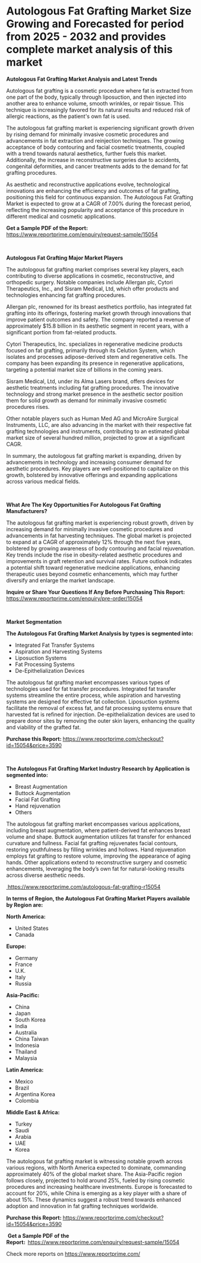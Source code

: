<p><h1>Autologous Fat Grafting Market Size Growing and Forecasted for period from 2025 - 2032 and provides complete market analysis of this market</h1></p><p><strong>Autologous Fat Grafting Market Analysis and Latest Trends</strong></p>
<p><p>Autologous fat grafting is a cosmetic procedure where fat is extracted from one part of the body, typically through liposuction, and then injected into another area to enhance volume, smooth wrinkles, or repair tissue. This technique is increasingly favored for its natural results and reduced risk of allergic reactions, as the patient's own fat is used. </p><p>The autologous fat grafting market is experiencing significant growth driven by rising demand for minimally invasive cosmetic procedures and advancements in fat extraction and reinjection techniques. The growing acceptance of body contouring and facial cosmetic treatments, coupled with a trend towards natural aesthetics, further fuels this market. Additionally, the increase in reconstructive surgeries due to accidents, congenital deformities, and cancer treatments adds to the demand for fat grafting procedures.</p><p>As aesthetic and reconstructive applications evolve, technological innovations are enhancing the efficiency and outcomes of fat grafting, positioning this field for continuous expansion. The Autologous Fat Grafting Market is expected to grow at a CAGR of 7.00% during the forecast period, reflecting the increasing popularity and acceptance of this procedure in different medical and cosmetic applications.</p></p>
<p><strong>Get a Sample PDF of the Report:&nbsp;</strong> <a href="https://www.reportprime.com/enquiry/request-sample/15054?utm_campaign=2868&utm_medium=2&utm_source=Github&utm_content=ia&utm_term=20032025&utm_id=autologous-fat-grafting">https://www.reportprime.com/enquiry/request-sample/15054</a></p>
<p>&nbsp;</p>
<p><strong>Autologous Fat Grafting Major Market Players</strong></p>
<p><p>The autologous fat grafting market comprises several key players, each contributing to diverse applications in cosmetic, reconstructive, and orthopedic surgery. Notable companies include Allergan plc, Cytori Therapeutics, Inc., and Sisram Medical, Ltd, which offer products and technologies enhancing fat grafting procedures.</p><p>Allergan plc, renowned for its breast aesthetics portfolio, has integrated fat grafting into its offerings, fostering market growth through innovations that improve patient outcomes and safety. The company reported a revenue of approximately $15.8 billion in its aesthetic segment in recent years, with a significant portion from fat-related products.</p><p>Cytori Therapeutics, Inc. specializes in regenerative medicine products focused on fat grafting, primarily through its Celution System, which isolates and processes adipose-derived stem and regenerative cells. The company has been expanding its presence in regenerative applications, targeting a potential market size of billions in the coming years.</p><p>Sisram Medical, Ltd, under its Alma Lasers brand, offers devices for aesthetic treatments including fat grafting procedures. The innovative technology and strong market presence in the aesthetic sector position them for solid growth as demand for minimally invasive cosmetic procedures rises.</p><p>Other notable players such as Human Med AG and MicroAire Surgical Instruments, LLC, are also advancing in the market with their respective fat grafting technologies and instruments, contributing to an estimated global market size of several hundred million, projected to grow at a significant CAGR.</p><p>In summary, the autologous fat grafting market is expanding, driven by advancements in technology and increasing consumer demand for aesthetic procedures. Key players are well-positioned to capitalize on this growth, bolstered by innovative offerings and expanding applications across various medical fields.</p></p>
<p>&nbsp;</p>
<p><strong>What Are The Key Opportunities For Autologous Fat Grafting Manufacturers?</strong></p>
<p><p>The autologous fat grafting market is experiencing robust growth, driven by increasing demand for minimally invasive cosmetic procedures and advancements in fat harvesting techniques. The global market is projected to expand at a CAGR of approximately 12% through the next five years, bolstered by growing awareness of body contouring and facial rejuvenation. Key trends include the rise in obesity-related aesthetic procedures and improvements in graft retention and survival rates. Future outlook indicates a potential shift toward regenerative medicine applications, enhancing therapeutic uses beyond cosmetic enhancements, which may further diversify and enlarge the market landscape.</p></p>
<p><strong>Inquire or Share Your Questions If Any Before Purchasing This Report:</strong> <a href="https://www.reportprime.com/enquiry/pre-order/15054?utm_campaign=2868&utm_medium=2&utm_source=Github&utm_content=ia&utm_term=20032025&utm_id=autologous-fat-grafting">https://www.reportprime.com/enquiry/pre-order/15054</a></p>
<p>&nbsp;</p>
<p><strong>Market Segmentation</strong></p>
<p><strong>The Autologous Fat Grafting Market Analysis by types is segmented into:</strong></p>
<p><ul><li>Integrated Fat Transfer Systems</li><li>Aspiration and Harvesting Systems</li><li>Liposuction Systems</li><li>Fat Processing Systems</li><li>De-Epithelialization Devices</li></ul></p>
<p><p>The autologous fat grafting market encompasses various types of technologies used for fat transfer procedures. Integrated fat transfer systems streamline the entire process, while aspiration and harvesting systems are designed for effective fat collection. Liposuction systems facilitate the removal of excess fat, and fat processing systems ensure that harvested fat is refined for injection. De-epithelialization devices are used to prepare donor sites by removing the outer skin layers, enhancing the quality and viability of the grafted fat.</p></p>
<p><strong>Purchase this Report:&nbsp;</strong><a href="https://www.reportprime.com/checkout?id=15054&price=3590&utm_campaign=2868&utm_medium=2&utm_source=Github&utm_content=ia&utm_term=20032025&utm_id=autologous-fat-grafting">https://www.reportprime.com/checkout?id=15054&price=3590</a></p>
<p>&nbsp;</p>
<p><strong>The Autologous Fat Grafting Market Industry Research by Application is segmented into:</strong></p>
<p><ul><li>Breast Augmentation</li><li>Buttock Augmentation</li><li>Facial Fat Grafting</li><li>Hand rejuvenation</li><li>Others</li></ul></p>
<p><p>The autologous fat grafting market encompasses various applications, including breast augmentation, where patient-derived fat enhances breast volume and shape. Buttock augmentation utilizes fat transfer for enhanced curvature and fullness. Facial fat grafting rejuvenates facial contours, restoring youthfulness by filling wrinkles and hollows. Hand rejuvenation employs fat grafting to restore volume, improving the appearance of aging hands. Other applications extend to reconstructive surgery and cosmetic enhancements, leveraging the body’s own fat for natural-looking results across diverse aesthetic needs.</p></p>
<p><a href="https://www.reportprime.com/autologous-fat-grafting-r15054?utm_campaign=2868&utm_medium=2&utm_source=Github&utm_content=ia&utm_term=20032025&utm_id=autologous-fat-grafting">&nbsp;https://www.reportprime.com/autologous-fat-grafting-r15054</a></p>
<p><strong>In terms of Region, the Autologous Fat Grafting Market Players available by Region are:</strong></p>
<p>
    <p> <strong> North America: </strong>
        <ul>
            <li>United States</li>
            <li>Canada</li>
        </ul>
        </p> 
    <p> <strong> Europe: </strong>
        <ul>
            <li>Germany</li>
            <li>France</li>
            <li>U.K.</li>
            <li>Italy</li>
            <li>Russia</li>
        </ul>
        </p> 
    <p> <strong> Asia-Pacific: </strong>
        <ul>
            <li>China</li>
            <li>Japan</li>
            <li>South Korea</li>
            <li>India</li>
            <li>Australia</li>
            <li>China Taiwan</li>
            <li>Indonesia</li>
            <li>Thailand</li>
            <li>Malaysia</li>
        </ul>
        </p> 
    <p> <strong> Latin America: </strong>
        <ul>
            <li>Mexico</li>
            <li>Brazil</li>
            <li>Argentina Korea</li>
            <li>Colombia</li>
        </ul>
        </p> 
    <p> <strong> Middle East & Africa: </strong>
        <ul>
            <li>Turkey</li>
            <li>Saudi</li>
            <li>Arabia</li>
            <li>UAE</li>
            <li>Korea</li>
        </ul>
    </p>
    </p>
<p><p>The autologous fat grafting market is witnessing notable growth across various regions, with North America expected to dominate, commanding approximately 40% of the global market share. The Asia-Pacific region follows closely, projected to hold around 25%, fueled by rising cosmetic procedures and increasing healthcare investments. Europe is forecasted to account for 20%, while China is emerging as a key player with a share of about 15%. These dynamics suggest a robust trend towards enhanced adoption and innovation in fat grafting techniques worldwide.</p></p>
<p><strong>Purchase this Report: </strong><a href="https://www.reportprime.com/checkout?id=15054&price=3590&utm_campaign=2868&utm_medium=2&utm_source=Github&utm_content=ia&utm_term=20032025&utm_id=autologous-fat-grafting">https://www.reportprime.com/checkout?id=15054&price=3590</a></p>
<p>&nbsp;<strong>Get a Sample PDF of the Report:&nbsp;&nbsp;</strong><a href="https://www.reportprime.com/enquiry/request-sample/15054?utm_campaign=2868&utm_medium=2&utm_source=Github&utm_content=ia&utm_term=20032025&utm_id=autologous-fat-grafting">https://www.reportprime.com/enquiry/request-sample/15054</a></p>
<p><strong></strong></p>
<p>Check more reports on <a href="https://www.reportprime.com/?utm_campaign=2868&utm_medium=2&utm_source=Github&utm_content=ia&utm_term=20032025&utm_id=autologous-fat-grafting">https://www.reportprime.com/</a></p>